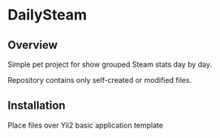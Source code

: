<h1>DailySteam</h1>

Overview
--------
Simple pet project for show grouped Steam stats day by day.

Repository contains only self-created or modified files. 


Installation
------------
Place files over Yii2 basic application template

